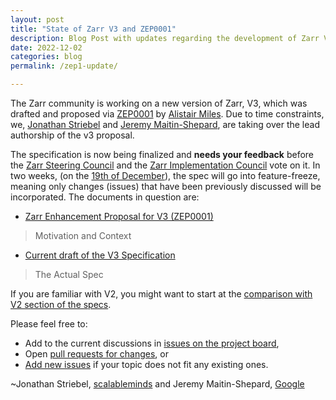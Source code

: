 ```yaml
---
layout: post
title: "State of Zarr V3 and ZEP0001"
description: Blog Post with updates regarding the development of Zarr V3
date: 2022-12-02
categories: blog
permalink: /zep1-update/

---
```


The Zarr community is working on a new version of Zarr, V3, which was drafted
and proposed via [ZEP0001] by [Alistair Miles]. Due to time constraints, we,
[Jonathan Striebel] and [Jeremy Maitin-Shepard], are taking over the lead authorship
of the v3 proposal.

The specification is now being finalized and **needs your feedback** before the [Zarr
Steering Council] and the [Zarr Implementation Council] vote on it. In two weeks,
(on the [19th of December](https://howlongagogo.com/date/2022/december/19)), the spec will go into feature-freeze, meaning only
changes (issues) that have been previously discussed will be incorporated. The
documents in question are:

* [Zarr Enhancement Proposal for V3 (ZEP0001)](https://zarr.dev/zeps/draft/ZEP0001.html)
> Motivation and Context

* [Current draft of the V3 Specification](https://zarr-specs.readthedocs.io/en/latest/core/v3.0.html) 
> The Actual Spec

If you are familiar with V2, you might want to start at the
[comparison with V2 section of the specs](https://zarr-specs.readthedocs.io/en/latest/core/v3.0.html#comparison-with-zarr-v2).

Please feel free to:

* Add to the current discussions in [issues on the project board](https://github.com/orgs/zarr-developers/projects/2/views/2),
* Open [pull requests for changes](https://github.com/zarr-developers/zarr-specs/blob/main/docs/core/v3.0.rst), or
* [Add new issues](https://github.com/zarr-developers/zarr-specs/issues/new) if your topic does not fit any existing ones.

~Jonathan Striebel, [scalableminds](https://scalableminds.com/) and Jeremy Maitin-Shepard, [Google](https://google.com)

[ZEP0001]: https://zarr.dev/zeps/draft/ZEP0001.html
[Alistair Miles]: https://github.com/alimanfoo
[Jonathan Striebel]: https://github.com/jstriebel
[Jeremy Maitin-Shepard]: https://github.com/jbms
[Zarr Steering Council]: https://github.com/zarr-developers/governance/blob/main/GOVERNANCE.md#zarr-steering-council
[Zarr Implementation Council]: https://github.com/zarr-developers/governance/blob/main/GOVERNANCE.md#zarr-implementation-council-zic
